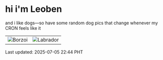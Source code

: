 # hi i'm Leoben

and i like dogs—so have some random dog pics that change whenever my CRON feels like it

|  |  |
|--------|----------|
| ![Borzoi](https://random-dog-vercel.vercel.app/api/random-borzoi?v=1751726678) | ![Labrador](https://random-dog-vercel.vercel.app/api/random-labrador?v=1751726678) |

Last updated: 2025-07-05 22:44 PHT
